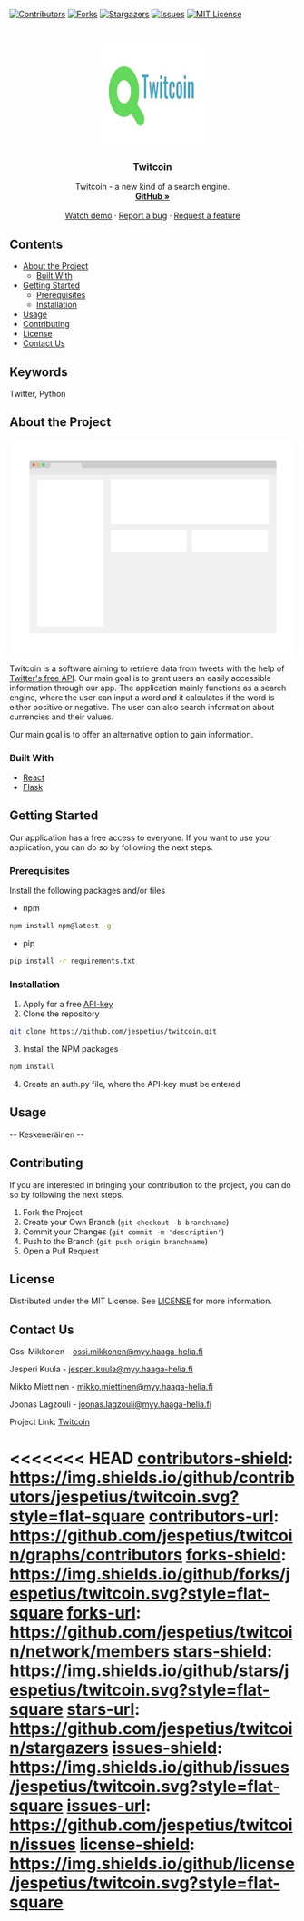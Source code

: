 [![Contributors][contributors-shield]][contributors-url]
[![Forks][forks-shield]][forks-url]
[![Stargazers][stars-shield]][stars-url]
[![Issues][issues-shield]][issues-url]
[![MIT License][license-shield]][license-url]


<br />
<p align="center">
  <a href="https://github.com/jespetius/twitcoin">
    <img src="images/logo.jpg" alt="Logo" width="180" height="180">
  </a>

  <h3 align="center">Twitcoin</h3>

  <p align="center">
    Twitcoin - a new kind of a search engine.
    <br />
    <a href="https://github.com/jespetius/twitcoin"><strong>GitHub »</strong></a>
    <br />
    <br />
    <a href="https://github.com/jespetius/twitcoin">Watch demo</a>
    ·
    <a href="https://github.com/jespetius/twitcoin/issues">Report a bug</a>
    ·
    <a href="https://github.com/jespetius/twitcoin/issues">Request a feature</a>
  </p>
</p>


## Contents

* [About the Project](#about-the-project)
  * [Built With](#built-With)
* [Getting Started](#getting-started)
  * [Prerequisites](#prerequisites)
  * [Installation](#Installation)
* [Usage](#usage)
* [Contributing](#contributing)
* [License](#license)
* [Contact Us](#contact-us)

## Keywords

Twitter, Python


## About the Project

[![Product Name Screen Shot][product-screenshot]](https://example.com)

Twitcoin is a software aiming to retrieve data from tweets with the help of [Twitter's free API](https://developer.twitter.com/en/apply-for-access). Our main goal is to grant users an easily accessible information through our app. The application mainly functions as a search engine, where the user can input a word and it calculates if the word is either positive or negative. The user can also search information about currencies and their values.

Our main goal is to offer an alternative option to gain information.



<!-- Viitekehykset, jota olemme käyttäneet projektissamme -->
### Built With

* [React](https://reactjs.org/)
* [Flask](https://flask.palletsprojects.com/en/1.1.x/)
<!-- 
* []()
* []()
-->

<!-- Aloitusprosessi, miten ohjelmaa voi itse käyttää -->
## Getting Started

Our application has a free access to everyone.
If you want to use your application, you can do so by following the next steps.



<!-- Mitä kaikkea ohjelman käyttäminen vaatii -->
### Prerequisites

Install the following packages and/or files
* npm
```sh
npm install npm@latest -g
```
* pip
```sh
pip install -r requirements.txt
```

<!-- Asennusohjeet -->
### Installation
 

1. Apply for a free [API-key](https://developer.twitter.com/en/apply-for-access)
2. Clone the repository
```sh
git clone https://github.com/jespetius/twitcoin.git
```
3. Install the NPM packages
```sh
npm install
```
4. Create an auth.py file, where the API-key must be entered
<!-- Käyttöohjeet -->
## Usage

-- Keskeneräinen --



## Contributing

If you are interested in bringing your contribution to the project, you can do so by following the next steps.

1. Fork the Project
2. Create your Own Branch (`git checkout -b branchname`)
3. Commit your Changes (`git commit -m 'description'`)
4. Push to the Branch (`git push origin branchname`)
5. Open a Pull Request


## License

Distributed under the MIT License. See [LICENSE](https://github.com/jespetius/twitcoin/blob/master/LICENSE) for more information.

## Contact Us

Ossi Mikkonen - ossi.mikkonen@myy.haaga-helia.fi

Jesperi Kuula - jesperi.kuula@myy.haaga-helia.fi

Mikko Miettinen - mikko.miettinen@myy.haaga-helia.fi

Joonas Lagzouli - joonas.lagzouli@myy.haaga-helia.fi


Project Link: [Twitcoin](https://github.com/jespetius/twitcoin)




<<<<<<< HEAD
[contributors-shield]: https://img.shields.io/github/contributors/jespetius/twitcoin.svg?style=flat-square
[contributors-url]: https://github.com/jespetius/twitcoin/graphs/contributors
[forks-shield]: https://img.shields.io/github/forks/jespetius/twitcoin.svg?style=flat-square
[forks-url]: https://github.com/jespetius/twitcoin/network/members
[stars-shield]: https://img.shields.io/github/stars/jespetius/twitcoin.svg?style=flat-square
[stars-url]: https://github.com/jespetius/twitcoin/stargazers
[issues-shield]: https://img.shields.io/github/issues/jespetius/twitcoin.svg?style=flat-square
[issues-url]: https://github.com/jespetius/twitcoin/issues
[license-shield]: https://img.shields.io/github/license/jespetius/twitcoin.svg?style=flat-square
=======
[contributors-shield]: https://img.shields.io/github/contributors/jespetius/twitcoin
[contributors-url]: https://github.com/jespetius/twitcoin/graphs/contributors
[forks-shield]: https://img.shields.io/github/forks/jespetius/twitcoin
[forks-url]: https://github.com/jespetius/twitcoin/network/members
[stars-shield]: https://img.shields.io/github/stars/jespetius/twitcoin
[stars-url]: https://github.com/jespetius/twitcoin/stargazers
[issues-shield]: https://img.shields.io/github/issues/jespetius/twitcoin
[issues-url]: https://github.com/jespetius/twitcoin/issues
[license-shield]: https://img.shields.io/github/license/jespetius/twitcoin
[license-url]: https://github.com/jespetius/twitcoin/blob/master/LICENSE
[product-screenshot]: images/screenshot.png
